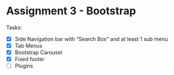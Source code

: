 # Assignment 3 - Bootstrap

Tasks:
 * [x] Side Navigation bar with “Search Box” and at least 1 sub menu
 * [x] Tab Menus
 * [x] Bootstrap Carousel
 * [x] Fixed footer
 * [ ] Plugins
